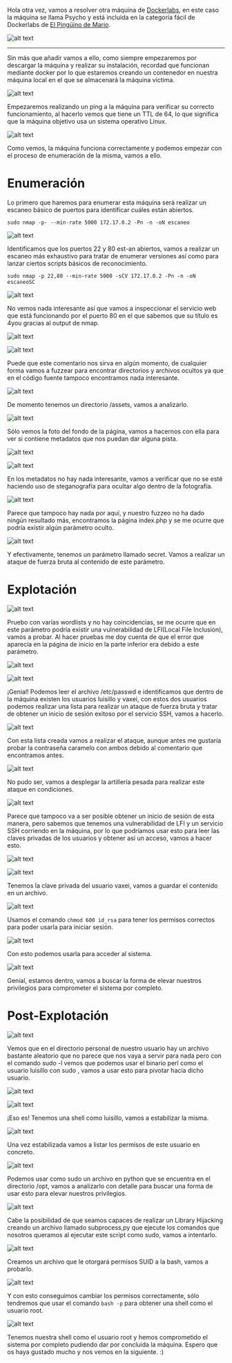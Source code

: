 
Hola otra vez, vamos a resolver otra máquina de [Dockerlabs](https://dockerlabs.es/#/), en este caso la máquina se llama Psycho y está incluida en la categoría fácil de Dockerlabs de [El Pingüino de Mario](https://www.youtube.com/channel/UCGLfzfKRUsV6BzkrF1kJGsg).

![alt text](images/image.png)

---------------------------------------------------------------------------------------------------------------------------------------------------

Sin más que añadir vamos a ello, como siempre empezaremos por descargar la máquina y realizar su instalación, recordad que funcionan mediante docker por lo que estaremos creando un contenedor en nuestra máquina local en el que se almacenará la máquina víctima.

![alt text](images/image-1.png)

Empezaremos realizando un ping a la máquina para verificar su correcto funcionamiento, al hacerlo vemos que tiene un TTL de 64, lo que significa que la máquina objetivo usa un sistema operativo Linux.

![alt text](images/image-2.png)

Como vemos, la máquina funciona correctamente y podemos empezar con el proceso de enumeración de la misma, vamos a ello.

# Enumeración

Lo primero que haremos para enumerar esta máquina será realizar un escaneo básico de puertos para identificar cuáles están abiertos.

```sudo nmap -p- --min-rate 5000 172.17.0.2 -Pn -n -oN escaneo```

![alt text](images/image-3.png)

Identificamos que los puertos 22 y 80 est-an abiertos, vamos a realizar un escaneo más exhaustivo para tratar de enumerar versiones así como para lanzar ciertos scripts básicos de reconocimiento.

``sudo nmap -p 22,80 --min-rate 5000 -sCV 172.17.0.2 -Pn -n -oN escaneoSC``

![alt text](images/image-4.png)

No vemos nada interesante así que vamos a inspeccionar el servicio web que está funcionando por el puerto 80 en el que sabemos que su título es 4you gracias al output de nmap.

![alt text](images/image-5.png)

![alt text](images/image-6.png)

Puede que este comentario nos sirva en algún momento, de cualquier forma vamos a fuzzear para encontrar directorios y archivos ocultos ya que en el código fuente tampoco encontramos nada interesante.

![alt text](images/image-7.png)

De momento tenemos un directorio /assets, vamos a analizarlo.

![alt text](images/image-8.png)

Sólo vemos la foto del fondo de la página, vamos a hacernos con ella para ver si contiene metadatos que nos puedan dar alguna pista.

![alt text](images/image-9.png)

![alt text](images/image-10.png)

En los metadatos no hay nada interesante, vamos a verificar que no se esté haciendo uso de steganografía para ocultar algo dentro de la fotografía.

![alt text](images/image-11.png)

Parece que tampoco hay nada por aquí, y nuestro fuzzeo no ha dado ningún resultado más, encontramos la página index.php y se me ocurre que podría existir algún parámetro oculto.

![alt text](images/image-12.png)

Y efectivamente, tenemos un parámetro llamado secret. Vamos a realizar un ataque de fuerza bruta al contenido de este parámetro.

# Explotación

![alt text](images/image-13.png)

Pruebo con varias wordlists y no hay coincidencias, se me ocurre que en este parámetro podría existir una vulnerabilidad de LFI(Local File Inclusion), vamos a probar. Al hacer pruebas me doy cuenta de que el error que aparecía en la página de inicio en la parte inferior era debido a este parámetro.

![alt text](images/image-14.png)

![alt text](images/image-15.png)

¡Genial! Podemos leer el archivo /etc/passwd e identificamos que dentro de la máquina existen los usuarios luisillo y vaxei, con estos dos usuarios podemos realizar una lista para realizar un ataque de fuerza bruta y tratar de obtener un inicio de sesión exitoso por el servicio SSH, vamos a hacerlo.

![alt text](images/image-16.png)

Con esta lista creada vamos a realizar el ataque, aunque antes me gustaría probar la contraseña caramelo con ambos debido al comentario que encontramos antes.

![alt text](images/image-17.png)

No pudo ser, vamos a desplegar la artillería pesada para realizar este ataque en condiciones.

![alt text](images/image-18.png)

Parece que tampoco va a ser posible obtener un inicio de sesión de esta manera, pero sabemos que tenemos una vulnerabilidad de LFI y un servicio SSH corriendo en la máquina, por lo que podríamos usar esto para leer las claves privadas de los usuarios y obtener así un acceso, vamos a hacer esto.

![alt text](images/image-19.png)

![alt text](images/image-20.png)

Tenemos la clave privada del usuario vaxei, vamos a guardar el contenido en un archivo.

![alt text](images/image-21.png)

Usamos el comando ``chmod 600 id_rsa`` para tener los permisos correctos para poder usarla para iniciar sesión.

![alt text](images/image-22.png)

Con esto podemos usarla para acceder al sistema.

![alt text](images/image-23.png)

Genial, estamos dentro, vamos a buscar la forma de elevar nuestros privilegios para comprometer el sistema por completo.

# Post-Explotación

![alt text](images/image-24.png)

Vemos que en el directorio personal de nuestro usuario hay un archivo bastante aleatorio que no parece que nos vaya a servir para nada pero con el comando sudo -l vemos que podemos usar el binario perl como el usuario luisillo con sudo , vamos a usar esto para pivotar hacia dicho usuario.

![alt text](images/image-25.png)

![alt text](images/image-26.png)

¡Eso es! Tenemos una shell como luisillo, vamos a estabilizar la misma.

![alt text](images/image-27.png)

Una vez estabilizada vamos a listar los permisos de este usuario en concreto.

![alt text](images/image-28.png)

Podemos usar como sudo un archivo en python que se encuentra en el directorio /opt, vamos a analizarlo con detalle para buscar una forma de usar esto para elevar nuestros privilegios.

![alt text](images/image-29.png)

Cabe la posibilidad de que seamos capaces de realizar un Library Hijacking creando un archivo llamado subprocess,py que ejecute los comandos que nosotros queramos al ejecutar este script como sudo, vamos a intentarlo.

![alt text](images/image-30.png)

Creamos un archivo que le otorgará permisos SUID a la bash, vamos a probarlo.

![alt text](images/image-31.png)

Y con esto conseguimos cambiar los permisos correctamente, sólo tendremos que usar el comando ``bash -p`` para obtener una shell como el usuario root.

![alt text](images/image-32.png)

Tenemos nuestra shell como el usuario root y hemos comprometido el sistema por completo pudiendo dar por concluida la máquina. Espero que os haya gustado mucho y nos vemos en la siguiente. :)






